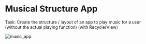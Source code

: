 # Musical Structure App

Task: Create the structure / layout of an app to play music for a user (without the actual playing function)
(with RecyclerView)

![music_app](https://user-images.githubusercontent.com/30493095/38132119-04c855d8-340a-11e8-9c32-96043f307e43.gif)
